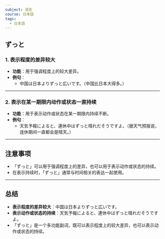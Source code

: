 ```yaml
---
subject: 语言
course: 日本語
tags:
  - 日本語
---
```


## ずっと

### 1. **表示程度的差异较大**
- **功能**：用于强调程度上的较大差异。
- **例句**：
  - 中国は日本よりずっと広いです。（中国比日本大得多。）

---

### 2. **表示在某一期限内动作或状态一直持续**
- **功能**：用于表示动作或状态在某一期限内持续不断。
- **例句**：
  - 天気予報によると、連休中はずっと晴れだそうですよ。（据天气预报说，连休期间一直都会是晴天。）

---

## 注意事项
- 「ずっと」可以用于强调程度上的差异，也可以用于表示动作或状态的持续。
- 在表示持续时，「ずっと」通常与时间相关的表达一起使用。

---

## 总结
- **表示程度的差异较大**：中国は日本よりずっと広いです。
- **表示动作或状态的持续**：天気予報によると、連休中はずっと晴れだそうですよ。
- 「ずっと」是一个多功能副词，既可以表示程度上的较大差异，也可以表示动作或状态的持续。